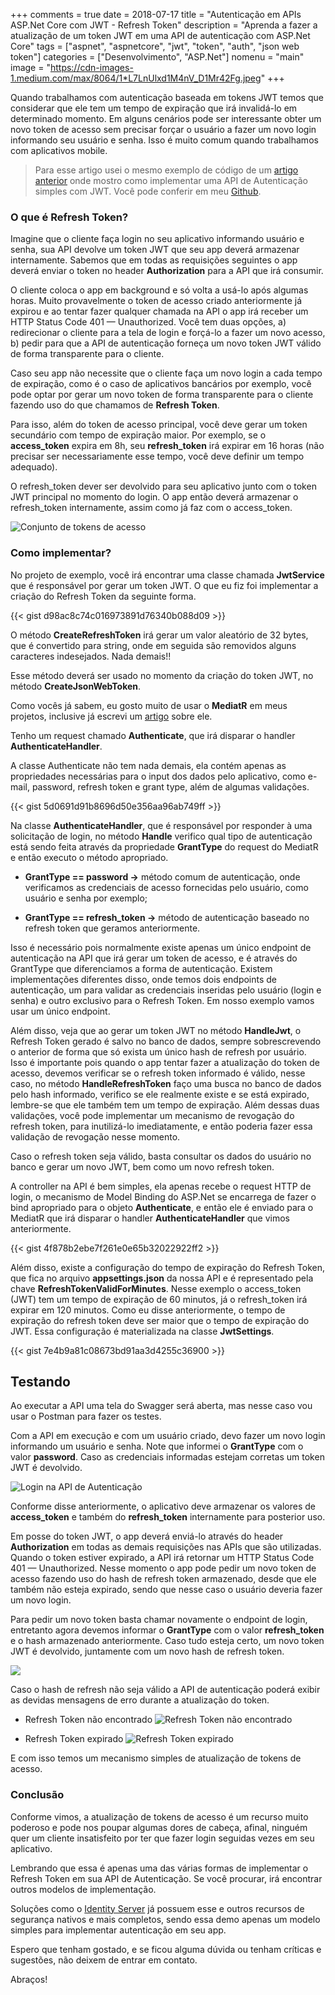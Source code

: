 +++
comments = true
date = 2018-07-17
title = "Autenticação em APIs ASP.Net Core com JWT - Refresh Token"
description = "Aprenda a fazer a atualização de um token JWT em uma API de autenticação com ASP.Net Core"
tags = ["aspnet", "aspnetcore", "jwt", "token", "auth", "json web token"]
categories = ["Desenvolvimento", "ASP.Net"]
nomenu = "main"
image = "https://cdn-images-1.medium.com/max/8064/1*L7LnUlxd1M4nV_D1Mr42Fg.jpeg"
+++

Quando trabalhamos com autenticação baseada em tokens JWT temos que considerar que ele tem um tempo de expiração que irá invalidá-lo em determinado momento. Em alguns cenários pode ser interessante obter um novo token de acesso sem precisar forçar o usuário a fazer um novo login informando seu usuário e senha. Isso é muito comum quando trabalhamos com aplicativos mobile.

> Para esse artigo usei o mesmo exemplo de código de um [artigo anterior](https://www.wellingtonjhn.com/posts/autentica%C3%A7%C3%A3o-em-apis-asp.net-core-com-jwt) onde mostro como implementar uma API de Autenticação simples com JWT. Você pode conferir em meu [Github](https://github.com/wellingtonjhn/DemoJwt).

### O que é Refresh Token?

Imagine que o cliente faça login no seu aplicativo informando usuário e senha, sua API devolve um token JWT que seu app deverá armazenar internamente. Sabemos que em todas as requisições seguintes o app deverá enviar o token no header **Authorization** para a API que irá consumir.

O cliente coloca o app em background e só volta a usá-lo após algumas horas. Muito provavelmente o token de acesso criado anteriormente já expirou e ao tentar fazer qualquer chamada na API o app irá receber um HTTP Status Code 401 — Unauthorized. Você tem duas opções, a) redirecionar o cliente para a tela de login e forçá-lo a fazer um novo acesso, b) pedir para que a API de autenticação forneça um novo token JWT válido de forma transparente para o cliente.

Caso seu app não necessite que o cliente faça um novo login a cada tempo de expiração, como é o caso de aplicativos bancários por exemplo, você pode optar por gerar um novo token de forma transparente para o cliente fazendo uso do que chamamos de **Refresh Token**.

Para isso, além do token de acesso principal, você deve gerar um token secundário com tempo de expiração maior. Por exemplo, se o **access_token** expira em 8h, seu **refresh_token** irá expirar em 16 horas (não precisar ser necessariamente esse tempo, você deve definir um tempo adequado).

O refresh_token dever ser devolvido para seu aplicativo junto com o token JWT principal no momento do login. O app então deverá armazenar o refresh_token internamente, assim como já faz com o access_token.

![Conjunto de tokens de acesso](https://cdn-images-1.medium.com/max/2914/1*zdyoGW-4EVEATVTwSvtlqw.png)

### Como implementar?

No projeto de exemplo, você irá encontrar uma classe chamada **JwtService** que é responsável por gerar um token JWT. O que eu fiz foi implementar a criação do Refresh Token da seguinte forma.

{{< gist d98ac8c74c016973891d76340b088d09 >}} 

O método **CreateRefreshToken** irá gerar um valor aleatório de 32 bytes, que é convertido para string, onde em seguida são removidos alguns caracteres indesejados. Nada demais!!

Esse método deverá ser usado no momento da criação do token JWT, no método **CreateJsonWebToken**.

Como vocês já sabem, eu gosto muito de usar o **MediatR** em meus projetos, inclusive já escrevi um [artigo](https://www.wellingtonjhn.com/posts/mediatr-com-asp.net-core/) sobre ele.

Tenho um request chamado **Authenticate**, que irá disparar o handler **AuthenticateHandler**.

A classe Authenticate não tem nada demais, ela contém apenas as propriedades necessárias para o input dos dados pelo aplicativo, como e-mail, password, refresh token e grant type, além de algumas validações.

{{< gist 5d0691d91b8696d50e356aa96ab749ff >}} 

Na classe **AuthenticateHandler**, que é responsável por responder à uma solicitação de login, no método **Handle** verifico qual tipo de autenticação está sendo feita através da propriedade **GrantType** do request do MediatR e então executo o método apropriado.

* **GrantType == password →** método comum de autenticação, onde verificamos as credenciais de acesso fornecidas pelo usuário, como usuário e senha por exemplo;

* **GrantType == refresh_token →** método de autenticação baseado no refresh token que geramos anteriormente.

Isso é necessário pois normalmente existe apenas um único endpoint de autenticação na API que irá gerar um token de acesso, e é através do GrantType que diferenciamos a forma de autenticação. Existem implementações diferentes disso, onde temos dois endpoints de autenticação, um para validar as credenciais inseridas pelo usuário (login e senha) e outro exclusivo para o Refresh Token. Em nosso exemplo vamos usar um único endpoint.

Além disso, veja que ao gerar um token JWT no método **HandleJwt**, o Refresh Token gerado é salvo no banco de dados, sempre sobrescrevendo o anterior de forma que só exista um único hash de refresh por usuário. Isso é importante pois quando o app tentar fazer a atualização do token de acesso, devemos verificar se o refresh token informado é válido, nesse caso, no método **HandleRefreshToken** faço uma busca no banco de dados pelo hash informado, verifico se ele realmente existe e se está expirado, lembre-se que ele também tem um tempo de expiração. Além dessas duas validações, você pode implementar um mecanismo de revogação do refresh token, para inutilizá-lo imediatamente, e então poderia fazer essa validação de revogação nesse momento.

Caso o refresh token seja válido, basta consultar os dados do usuário no banco e gerar um novo JWT, bem como um novo refresh token.

A controller na API é bem simples, ela apenas recebe o request HTTP de login, o mecanismo de Model Binding do ASP.Net se encarrega de fazer o bind apropriado para o objeto **Authenticate**, e então ele é enviado para o MediatR que irá disparar o handler **AuthenticateHandler** que vimos anteriormente.

{{< gist 4f878b2ebe7f261e0e65b32022922ff2 >}} 

Além disso, existe a configuração do tempo de expiração do Refresh Token, que fica no arquivo **appsettings.json** da nossa API e é representado pela chave **RefreshTokenValidForMinutes**. Nesse exemplo o access_token (JWT) tem um tempo de expiração de 60 minutos, já o refresh_token irá expirar em 120 minutos. Como eu disse anteriormente, o tempo de expiração do refresh token deve ser maior que o tempo de expiração do JWT. Essa configuração é materializada na classe **JwtSettings**.

{{< gist 7e4b9a81c08673bd91aa3d4255c36900 >}}

## Testando

Ao executar a API uma tela do Swagger será aberta, mas nesse caso vou usar o Postman para fazer os testes.

Com a API em execução e com um usuário criado, devo fazer um novo login informando um usuário e senha. Note que informei o **GrantType** com o valor **password**. Caso as credenciais informadas estejam corretas um token JWT é devolvido.

![Login na API de Autenticação](https://cdn-images-1.medium.com/max/2224/1*qsnS5_qqX4No6jXvZ-nlOQ.png)

Conforme disse anteriormente, o aplicativo deve armazenar os valores de **access_token** e também do **refresh_token** internamente para posterior uso.

Em posse do token JWT, o app deverá enviá-lo através do header **Authorization** em todas as demais requisições nas APIs que são utilizadas. Quando o token estiver expirado, a API irá retornar um HTTP Status Code 401 — Unauthorized. Nesse momento o app pode pedir um novo token de acesso fazendo uso do hash de refresh token armazenado, desde que ele também não esteja expirado, sendo que nesse caso o usuário deveria fazer um novo login.

Para pedir um novo token basta chamar novamente o endpoint de login, entretanto agora devemos informar o **GrantType** com o valor **refresh_token** e o hash armazenado anteriormente. Caso tudo esteja certo, um novo token JWT é devolvido, juntamente com um novo hash de refresh token.

![](https://cdn-images-1.medium.com/max/2240/1*TTE-Zpg9mzPVuU7tOjqoIA.png)

Caso o hash de refresh não seja válido a API de autenticação poderá exibir as devidas mensagens de erro durante a atualização do token.

* Refresh Token não encontrado
![Refresh Token não encontrado](https://cdn-images-1.medium.com/max/2238/1*Eo5mAqtD76kRYZxevL8v-g.png)

* Refresh Token expirado
![Refresh Token expirado](https://cdn-images-1.medium.com/max/2226/1*PWI_8LYcTwwy1vM8KID9ug.png)

E com isso temos um mecanismo simples de atualização de tokens de acesso.

### Conclusão

Conforme vimos, a atualização de tokens de acesso é um recurso muito poderoso e pode nos poupar algumas dores de cabeça, afinal, ninguém quer um cliente insatisfeito por ter que fazer login seguidas vezes em seu aplicativo.

Lembrando que essa é apenas uma das várias formas de implementar o Refresh Token em sua API de Autenticação. Se você procurar, irá encontrar outros modelos de implementação.

Soluções como o [Identity Server](http://identityserver.io/) já possuem esse e outros recursos de segurança nativos e mais completos, sendo essa demo apenas um modelo simples para implementar autenticação em seu app.

Espero que tenham gostado, e se ficou alguma dúvida ou tenham críticas e sugestões, não deixem de entrar em contato.

Abraços!

